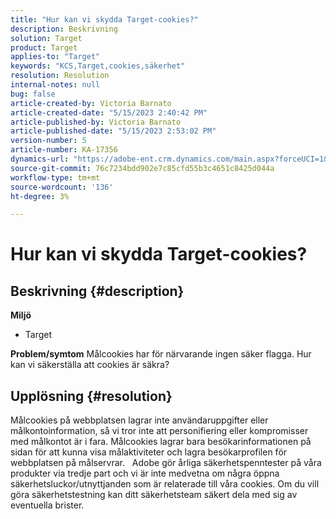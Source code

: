 ```yaml
---
title: "Hur kan vi skydda Target-cookies?"
description: Beskrivning
solution: Target
product: Target
applies-to: "Target"
keywords: "KCS,Target,cookies,säkerhet"
resolution: Resolution
internal-notes: null
bug: false
article-created-by: Victoria Barnato
article-created-date: "5/15/2023 2:40:42 PM"
article-published-by: Victoria Barnato
article-published-date: "5/15/2023 2:53:02 PM"
version-number: 5
article-number: KA-17356
dynamics-url: "https://adobe-ent.crm.dynamics.com/main.aspx?forceUCI=1&pagetype=entityrecord&etn=knowledgearticle&id=eaaf5775-2ef3-ed11-8848-6045bd006ce9"
source-git-commit: 76c7234bdd902e7c85cfd55b3c4651c8425d044a
workflow-type: tm+mt
source-wordcount: '136'
ht-degree: 3%

---
```


# Hur kan vi skydda Target-cookies?

## Beskrivning {#description}

<b>Miljö</b>
- Target



<b>Problem/symtom</b>
Målcookies har för närvarande ingen säker flagga. Hur kan vi säkerställa att cookies är säkra?


## Upplösning {#resolution}


Målcookies på webbplatsen lagrar inte användaruppgifter eller målkontoinformation, så vi tror inte att personifiering eller kompromisser med målkontot är i fara. Målcookies lagrar bara besökarinformationen på sidan för att kunna visa målaktiviteter och lagra besökarprofilen för webbplatsen på målservrar.
 
Adobe gör årliga säkerhetspenntester på våra produkter via tredje part och vi är inte medvetna om några öppna säkerhetsluckor/utnyttjanden som är relaterade till våra cookies. Om du vill göra säkerhetstestning kan ditt säkerhetsteam säkert dela med sig av eventuella brister.
